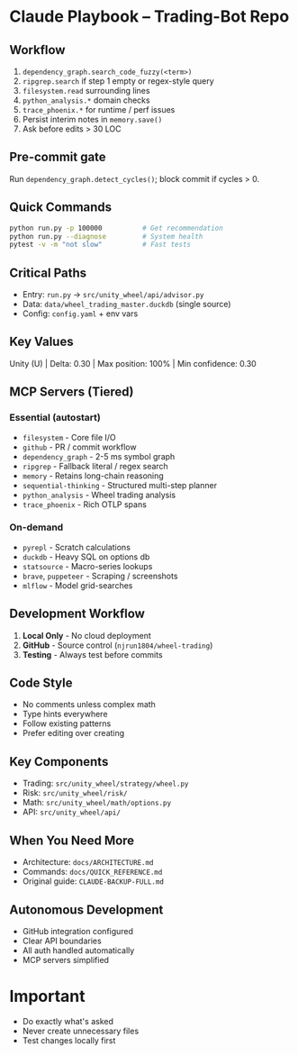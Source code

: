 # Claude Playbook – Trading-Bot Repo

## Workflow
1. `dependency_graph.search_code_fuzzy(<term>)`  
2. `ripgrep.search` if step 1 empty or regex-style query  
3. `filesystem.read` surrounding lines  
4. `python_analysis.*` domain checks  
5. `trace_phoenix.*` for runtime / perf issues  
6. Persist interim notes in `memory.save()`  
7. Ask before edits > 30 LOC

## Pre-commit gate
Run `dependency_graph.detect_cycles()`; block commit if cycles > 0.

## Quick Commands
```bash
python run.py -p 100000          # Get recommendation
python run.py --diagnose         # System health
pytest -v -m "not slow"          # Fast tests
```

## Critical Paths
- Entry: `run.py` → `src/unity_wheel/api/advisor.py`
- Data: `data/wheel_trading_master.duckdb` (single source)
- Config: `config.yaml` + env vars

## Key Values
Unity (U) | Delta: 0.30 | Max position: 100% | Min confidence: 0.30

## MCP Servers (Tiered)
### Essential (autostart)
- `filesystem` - Core file I/O
- `github` - PR / commit workflow
- `dependency_graph` - 2-5 ms symbol graph
- `ripgrep` - Fallback literal / regex search
- `memory` - Retains long-chain reasoning
- `sequential-thinking` - Structured multi-step planner
- `python_analysis` - Wheel trading analysis
- `trace_phoenix` - Rich OTLP spans

### On-demand
- `pyrepl` - Scratch calculations
- `duckdb` - Heavy SQL on options db
- `statsource` - Macro-series lookups
- `brave`, `puppeteer` - Scraping / screenshots
- `mlflow` - Model grid-searches

## Development Workflow
1. **Local Only** - No cloud deployment
2. **GitHub** - Source control (`njrun1804/wheel-trading`)
3. **Testing** - Always test before commits

## Code Style
- No comments unless complex math
- Type hints everywhere
- Follow existing patterns
- Prefer editing over creating

## Key Components
- Trading: `src/unity_wheel/strategy/wheel.py`
- Risk: `src/unity_wheel/risk/`
- Math: `src/unity_wheel/math/options.py`
- API: `src/unity_wheel/api/`

## When You Need More
- Architecture: `docs/ARCHITECTURE.md`
- Commands: `docs/QUICK_REFERENCE.md`
- Original guide: `CLAUDE-BACKUP-FULL.md`

## Autonomous Development
- GitHub integration configured
- Clear API boundaries
- All auth handled automatically
- MCP servers simplified

# Important
- Do exactly what's asked
- Never create unnecessary files
- Test changes locally first
